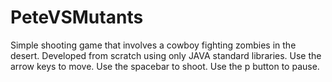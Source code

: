 # PeteVSMutants

Simple shooting game that involves a cowboy fighting zombies in the desert.
Developed from scratch using only JAVA standard libraries.
Use the arrow keys to move.
Use the spacebar to shoot.
Use the p button to pause.
